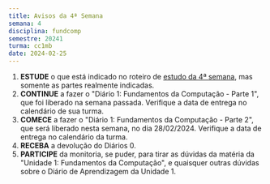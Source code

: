 ```yaml
---
title: Avisos da 4ª Semana
semana: 4
disciplina: fundcomp
semestre: 20241
turma: cc1mb
date: 2024-02-25
---
```


1. **ESTUDE** o que está indicado no roteiro de [estudo da 4ª
   semana](/disciplinas/fundamentos_computacao/estudo/#re4sem), mas somente as
   partes realmente indicadas.
1. **CONTINUE** a fazer o "Diário 1: Fundamentos da Computação - Parte 1", que
   foi liberado na semana passada. Verifique a data de entrega no calendário
   de sua turma.
1. **COMECE** a fazer o "Diário 1: Fundamentos da Computação - Parte 2", que
   será liberado nesta semana, no dia 28/02/2024. Verifique a data de entrega
   no calendário da turma.
1. **RECEBA** a devolução do Diários 0.
1. **PARTICIPE** da monitoria, se puder, para tirar as dúvidas da matéria da
   "Unidade 1: Fundamentos da Computação", e quaisquer outras dúvidas sobre
   o Diário de Aprendizagem da Unidade 1.

